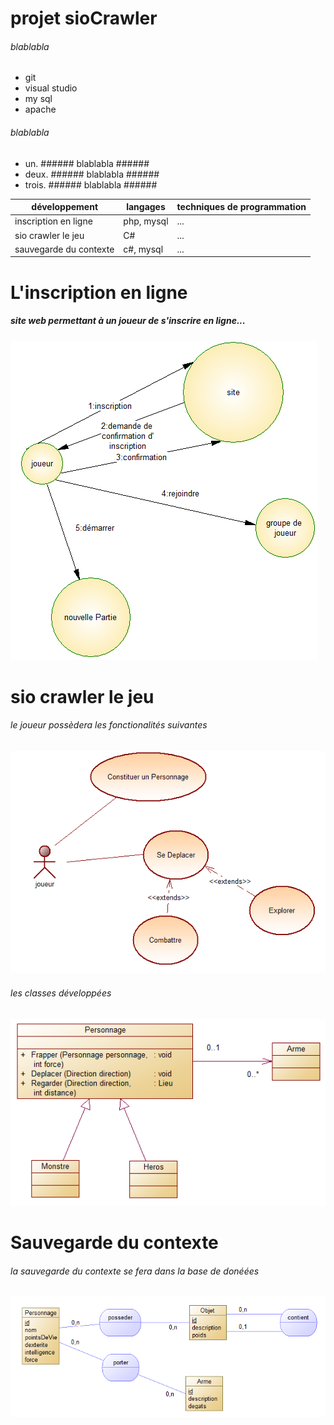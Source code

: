 # projet sioCrawler #

###### blablabla ######

* git
* visual studio
* my sql
* apache

###### blablabla ######

* un. ###### blablabla ######
* deux. ###### blablabla ######
* trois. ###### blablabla ######

|    développement 		|     langages      | techniques de programmation |
|-----------------------|-------------------|-----------------------------|
|inscription en ligne   |     php, mysql    |            ...              |
|sio crawler le jeu     |        C#         |             ...             |
|sauvegarde du contexte |       c#, mysql   |              ...            |

# L'inscription en ligne #
##### site web permettant à un joueur de s'inscrire en ligne... #####
![acteurFluxInscription.PNG](https://github.com/meloeenazaire/sioCrawler/blob/master/images/acteurFluxInscription.PNG)

# sio crawler le jeu #
###### le joueur possèdera les fonctionalités suivantes ######
![useCasePersonnage.PNG](https://github.com/meloeenazaire/sioCrawler/blob/master/images/useCasePersonnage.PNG)
###### les classes développées ######
![diagrammeClassePersonnage.PNG](https://github.com/meloeenazaire/sioCrawler/blob/master/images/diagrammeClassePersonnage.PNG)
# Sauvegarde du contexte #
###### la sauvegarde du contexte se fera dans la base de donéées ######
![mcdSauvegarde.PNG](https://github.com/meloeenazaire/sioCrawler/blob/master/images/mcdSauvegarde.PNG)
